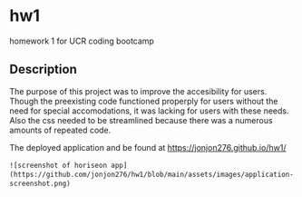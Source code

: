 # hw1
homework 1 for UCR coding bootcamp

## Description

The purpose of this project was to improve the accesibility for users. Though the preexisting code functioned properply for users without the need for special accomodations, it was lacking for users with these needs. Also the css needed to
be streamlined because there was a numerous amounts of repeated code.



The deployed application and be found at https://jonjon276.github.io/hw1/


    ![screenshot of horiseon app](https://github.com/jonjon276/hw1/blob/main/assets/images/application-screenshot.png)
    
